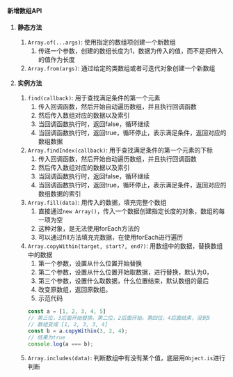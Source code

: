 
#### 新增数组API

1. **静态方法**
   1) `Array.of(...args)`: 使用指定的数组项创建一个新数组
      1) 传递一个参数，创建的数组长度为1，数据为传入的值，而不是把传入的值作为长度
   2) `Array.from(args)`: 通过给定的类数组或者可迭代对象创建一个新数组


2. **实例方法**
   1) `find(callback)`: 用于查找满足条件的第一个元素
      1) 传入回调函数，然后开始自动遍历数组，并且执行回调函数
      2) 然后传入数组对应的数据以及索引
      3) 当回调函数执行时，返回false，循环继续
      4) 当回调函数执行时，返回true，循环停止，表示满足条件，返回对应的数组数据
   2) `Array.findIndex(callback)`: 用于查找满足条件的第一个元素的下标
      1) 传入回调函数，然后开始自动遍历数组，并且执行回调函数
      2) 然后传入数组对应的数据以及索引
      3) 当回调函数执行时，返回false，循环继续
      4) 当回调函数执行时，返回true，循环停止，表示满足条件，返回对应的数组数据的索引
   3) `Array.fill(data)`: 用传入的数据，填充完整个数组
      1) 直接通过`new Array()`，传入一个数据创建指定长度的对象，数组的每一项为空
      2) 这种对象，是无法使用forEach方法的
      3) 可以通过fill方法填充完数据，在使用forEach进行遍历
   4) `Array.copyWithin(target, start?, end?)`: 用数组中的数据，替换数组中的数据
      1) 第一个参数，设置从什么位置开始替换
      2) 第二个参数，设置从什么位置开始取数据，进行替换，默认为0，
      3) 第三个参数，设置什么取数据，什么位置结束，默认数组的最后
      4) 改变原数组，返回原数组。
      4) 示范代码
      ```js
      const a = [1, 2, 3, 4, 5]
      // 第三位，3后面开始替换，第二位，2后面开始，第四位，4后面结束，没到5
      // 数组变成 [1, 2, 3, 3, 4]
      const b = a.copyWithin(3, 2, 4);
      // 结果为true
      console.log(a === b);
      ```
   5) `Array.includes(data)`: 判断数组中有没有某个值，底层用`Object.is`进行判断



